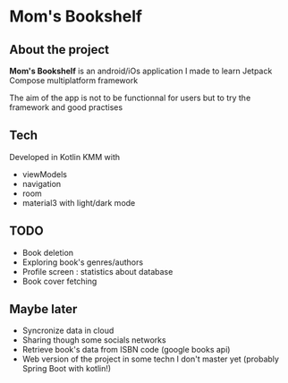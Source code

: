 # Mom's Bookshelf
## About the project
**Mom's Bookshelf** is an android/iOs application I made to learn Jetpack Compose multiplatform framework

The aim of the app is not to be functionnal for users but to try the framework and good practises

## Tech
Developed in Kotlin KMM with
- viewModels
- navigation
- room
- material3 with light/dark mode

## TODO
- Book deletion
- Exploring book's genres/authors
- Profile screen : statistics about database
- Book cover fetching

## Maybe later
- Syncronize data in cloud 
- Sharing though some socials networks
- Retrieve book's data from ISBN code (google books api)
- Web version of the project in some techn I don't master yet (probably Spring Boot with kotlin!)
